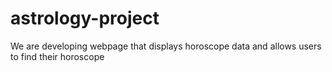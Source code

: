 # astrology-project
We are developing webpage that displays horoscope data and allows users to find their horoscope
